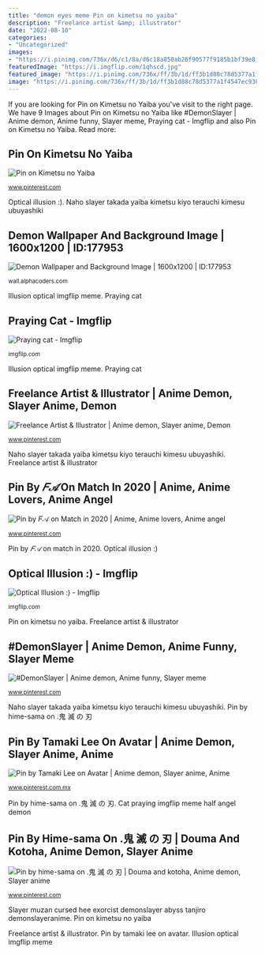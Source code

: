 ```yaml
---
title: "demon eyes meme Pin on kimetsu no yaiba"
description: "Freelance artist &amp; illustrator"
date: "2022-08-10"
categories:
- "Uncategorized"
images:
- "https://i.pinimg.com/736x/d6/c1/8a/d6c18a850ab26f90577f9185b1bf39e8.jpg"
featuredImage: "https://i.imgflip.com/1qhscd.jpg"
featured_image: "https://i.pinimg.com/736x/ff/3b/1d/ff3b1d88c78d5377a1f4547ec9382fb8.jpg"
image: "https://i.pinimg.com/736x/ff/3b/1d/ff3b1d88c78d5377a1f4547ec9382fb8.jpg"
---
```


If you are looking for Pin on Kimetsu no Yaiba you've visit to the right page. We have 9 Images about Pin on Kimetsu no Yaiba like #DemonSlayer | Anime demon, Anime funny, Slayer meme, Praying cat - Imgflip and also Pin on Kimetsu no Yaiba. Read more:

## Pin On Kimetsu No Yaiba

![Pin on Kimetsu no Yaiba](https://i.pinimg.com/736x/ff/3b/1d/ff3b1d88c78d5377a1f4547ec9382fb8.jpg "Slayer muzan cursed hee exorcist demonslayer abyss tanjiro demonslayeranime")

<small>www.pinterest.com</small>

Optical illusion :). Naho slayer takada yaiba kimetsu kiyo terauchi kimesu ubuyashiki

## Demon Wallpaper And Background Image | 1600x1200 | ID:177953

![Demon Wallpaper and Background Image | 1600x1200 | ID:177953](https://images.alphacoders.com/177/177953.jpg "Illusion optical imgflip meme")

<small>wall.alphacoders.com</small>

Illusion optical imgflip meme. Praying cat

## Praying Cat - Imgflip

![Praying cat - Imgflip](https://i.imgflip.com/3jf9a6.jpg "Pin by hime-sama on .鬼 滅 の 刃")

<small>imgflip.com</small>

Illusion optical imgflip meme. Praying cat

## Freelance Artist &amp; Illustrator | Anime Demon, Slayer Anime, Demon

![Freelance Artist &amp; Illustrator | Anime demon, Slayer anime, Demon](https://i.pinimg.com/736x/71/8e/6a/718e6a56280bea08216e8e5670282e1f.jpg "Pin by hime-sama on .鬼 滅 の 刃")

<small>www.pinterest.com</small>

Naho slayer takada yaiba kimetsu kiyo terauchi kimesu ubuyashiki. Freelance artist &amp; illustrator

## Pin By _𝐹𝒜_ On Match In 2020 | Anime, Anime Lovers, Anime Angel

![Pin by _𝐹𝒜_ on Match in 2020 | Anime, Anime lovers, Anime angel](https://i.pinimg.com/736x/89/87/b3/8987b361090b755d02589269786dc02f.jpg "Praying cat")

<small>www.pinterest.com</small>

Pin by _𝐹𝒜_ on match in 2020. Optical illusion :)

## Optical Illusion :) - Imgflip

![Optical Illusion :) - Imgflip](https://i.imgflip.com/1qhscd.jpg "Slayer muzan cursed hee exorcist demonslayer abyss tanjiro demonslayeranime")

<small>imgflip.com</small>

Pin on kimetsu no yaiba. Freelance artist &amp; illustrator

## #DemonSlayer | Anime Demon, Anime Funny, Slayer Meme

![#DemonSlayer | Anime demon, Anime funny, Slayer meme](https://i.pinimg.com/736x/1f/54/cf/1f54cf099248ed6277eb900af82529bb.jpg "Pin on kimetsu no yaiba")

<small>www.pinterest.com</small>

Naho slayer takada yaiba kimetsu kiyo terauchi kimesu ubuyashiki. Pin by hime-sama on .鬼 滅 の 刃

## Pin By Tamaki Lee On Avatar | Anime Demon, Slayer Anime, Anime

![Pin by Tamaki Lee on Avatar | Anime demon, Slayer anime, Anime](https://i.pinimg.com/736x/76/b5/76/76b5762f67dd2c32876c15bc52bc661a.jpg "Cat praying imgflip meme half angel demon")

<small>www.pinterest.com.mx</small>

Pin by hime-sama on .鬼 滅 の 刃. Cat praying imgflip meme half angel demon

## Pin By Hime-sama On .鬼 滅 の 刃 | Douma And Kotoha, Anime Demon, Slayer Anime

![Pin by hime-sama on .鬼 滅 の 刃 | Douma and kotoha, Anime demon, Slayer anime](https://i.pinimg.com/736x/d6/c1/8a/d6c18a850ab26f90577f9185b1bf39e8.jpg "Demon wallpaper and background image")

<small>www.pinterest.com</small>

Slayer muzan cursed hee exorcist demonslayer abyss tanjiro demonslayeranime. Pin on kimetsu no yaiba

Freelance artist &amp; illustrator. Pin by tamaki lee on avatar. Illusion optical imgflip meme
